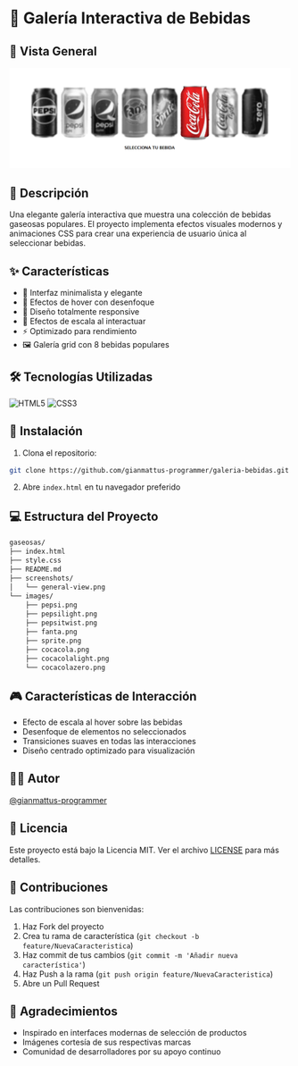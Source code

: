 # 🥤 Galería Interactiva de Bebidas

## 👀 Vista General
![Vista General](./screenshots/general-view.png)

## 📝 Descripción
Una elegante galería interactiva que muestra una colección de bebidas gaseosas populares. El proyecto implementa efectos visuales modernos y animaciones CSS para crear una experiencia de usuario única al seleccionar bebidas.

## ✨ Características
- 🎯 Interfaz minimalista y elegante
- 🌊 Efectos de hover con desenfoque
- 📱 Diseño totalmente responsive
- 🎨 Efectos de escala al interactuar
- ⚡ Optimizado para rendimiento
- 🖼️ Galería grid con 8 bebidas populares

## 🛠️ Tecnologías Utilizadas
![HTML5](https://img.shields.io/badge/HTML5-E34F26?style=flat&logo=html5&logoColor=white)
![CSS3](https://img.shields.io/badge/CSS3-1572B6?style=flat&logo=css3&logoColor=white)

## 🚀 Instalación
1. Clona el repositorio:
```bash
git clone https://github.com/gianmattus-programmer/galeria-bebidas.git
```

2. Abre `index.html` en tu navegador preferido

## 💻 Estructura del Proyecto
```
gaseosas/
├── index.html
├── style.css
├── README.md
├── screenshots/
│   └── general-view.png
└── images/
    ├── pepsi.png
    ├── pepsilight.png
    ├── pepsitwist.png
    ├── fanta.png
    ├── sprite.png
    ├── cocacola.png
    ├── cocacolalight.png
    └── cocacolazero.png
```

## 🎮 Características de Interacción
- Efecto de escala al hover sobre las bebidas
- Desenfoque de elementos no seleccionados
- Transiciones suaves en todas las interacciones
- Diseño centrado optimizado para visualización

## 👨‍💻 Autor
[@gianmattus-programmer](https://github.com/gianmattus-programmer)

## 📄 Licencia
Este proyecto está bajo la Licencia MIT. Ver el archivo [LICENSE](LICENSE) para más detalles.

## 🌟 Contribuciones
Las contribuciones son bienvenidas:

1. Haz Fork del proyecto
2. Crea tu rama de característica (`git checkout -b feature/NuevaCaracteristica`)
3. Haz commit de tus cambios (`git commit -m 'Añadir nueva característica'`)
4. Haz Push a la rama (`git push origin feature/NuevaCaracteristica`)
5. Abre un Pull Request

## 🙏 Agradecimientos
- Inspirado en interfaces modernas de selección de productos
- Imágenes cortesía de sus respectivas marcas
- Comunidad de desarrolladores por su apoyo continuo
